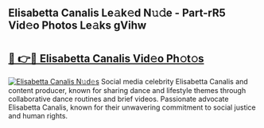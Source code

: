 ## Elisabetta Canalis Le𝚊k𝚎d N𝚞𝚍e - Part-rR5 Vid𝚎o Photos Le𝚊ks gVihw

# <h2><a href="http://fbeuvn8.evod.top/?m=Elisabetta+Canalis">🔗 👉🔴 Elisabetta Canalis Vid𝚎o Ph𝚘t𝚘s</a></h2>

[![Elisabetta Canalis N𝚞d𝚎s](https://i.imgur.com/8V9OHl7.gif)](http://fbeuvn8.evod.top/?m=Elisabetta+Canalis)
Social media celebrity Elisabetta Canalis and content producer, known for sharing dance and lifestyle themes through collaborative dance routines and brief videos. Passionate advocate Elisabetta Canalis, known for their unwavering commitment to social justice and human rights. 
